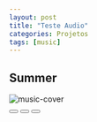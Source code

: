 ```yaml
---
layout: post
title: "Teste Audio"
categories: Projetos
tags: [music]
---
```


<!-- <script src="/assets/js/dist/page.min.js"></script> -->
<!-- <link rel="stylesheet" href="/assets/css/jekyll-theme-chirpy.css"> -->
<script src="/assets/js/mpscript.js"></script>
<link rel="stylesheet" href="/assets/css/mpstyle.css">

<div class="music-container" id="music-container">
      <div class="music-info">
        <h2 id="title" class="title">Summer</h2>
        <div class="progress-container" id="progress-container">
          <div class="progress" id="progress"></div>
        </div>
      </div>
      <audio src="https://github.com/bradtraversy/vanillawebprojects/blob/master/music-player/music/summer.mp3?raw=true" id="audio"></audio>
      <div class="img-container">
        <img src="https://github.com/bradtraversy/vanillawebprojects/blob/master/music-player/images/summer.jpg?raw=true" alt="music-cover" id="cover">
      </div>
      <div class="navigation">
        <button id="prev" class="action-btn">
          <i class="fas fa-backward"></i>
        </button>
        <button id="play" class="action-btn action-btn-big">
          <i class="fas fa-play"></i>
        </button>
        <button id="next" class="action-btn">
          <i class="fas fa-forward"></i>
        </button>
      </div>
    </div>

<!-- # Bits and Bots
<img src="https://1drv.ms/i/c/1d17967c159fdd0f/IQOLj0GM8DZwRb0K92qwwweQAS-Hgk-k-oB7FNEuQNYbKEo" alt="drawing" style="width: 100vw;"/>

<audio controls>
  <source src="https://www.dropbox.com/scl/fi/ol4dp6jvr1j8lsijvcui5/Bits-and-Bots_44100hz.flac?rlkey=txywys182mipm4g1rn7x91q51&dl=1" type="audio/mpeg">
  Your browser does not support the audio element.
</audio> -->

